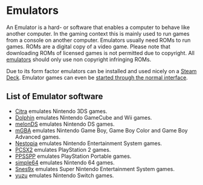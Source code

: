 # Emulators

An Emulator is a hard- or software that enables a computer to behave like
another computer.
In the gaming context this is mainly used to run games from a console on
another computer.
Emulators usually need ROMs to run games.
ROMs are a digital copy of a video game.
Please note that downloading ROMs of licensed games is not permitted due to copyright.
All [emulators](#list-of-emulator-software) should only use non copyright infringing ROMs.

Due to its form factor emulators can be installed and used nicely on a
[Steam Deck](/wiki/games/steam_deck.md).
Emulator games can even be
[started through the normal interface](/wiki/games/steam_deck.md#running-a-game-directly-through-the-interface).

## List of Emulator software

- [Citra](/wiki/games/emulators/citra.md) emulates Nintendo 3DS games.
- [Dolphin](/wiki/games/emulators/dolphin.md) emulates Nintendo GameCube and Wii games.
- [melonDS](/wiki/games/emulators/melonds.md) emulates Nintendo DS games.
- [mGBA](/wiki/games/emulators/mgba.md) emulates Nintendo Game Boy, Game Boy Color and Game Boy Advanced
  games.
- [Nestopia](/wiki/games/emulators/nestopia.md) emulates Nintendo Entertainment System games.
- [PCSX2](/wiki/games/emulators/pcsx2.md) emulates PlayStation 2 games.
- [PPSSPP](/wiki/games/emulators/ppsspp.md) emulates PlayStation Portable games.
- [simple64](/wiki/games/emulators/simple64.md) emulates Nintendo 64 games.
- [Snes9x](/wiki/games/emulators/snes9x.md) emulates Super Nintendo Entertainment System games.
- [yuzu](/wiki/games/emulators/yuzu.md) emulates Nintendo Switch games.
